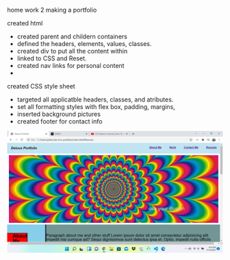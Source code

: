home work 2 making a portfolio 

created html
 - created parent and childern containers
 - defined the headers, elements, values, classes.
 - created div to put all the content within
 - linked to CSS and Reset.
 - created nav links for personal content
 -


created CSS style sheet
 - targeted all applicatble headers, classes, and atributes.
 - set all formatting styles with flex box, padding, margins,
 - inserted background pictures
 - created footer for contact info



 
![](2021-11-15-11-03-04.png)